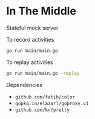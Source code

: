 # In The Middle

Stateful mock server

To record activities

```sh
go run main/main.go
```

To replay activities

```sh
go run main/main.go -replay
```

Dependencies

* ```github.com/fatih/color```
* ```gopkg.in/elazarl/goproxy.v1```
* ```github.com/kr/pretty```

